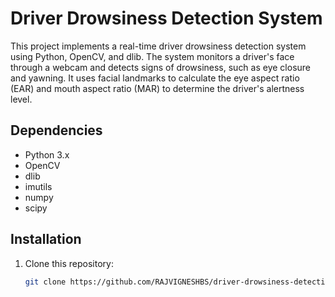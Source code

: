 # Driver Drowsiness Detection System

This project implements a real-time driver drowsiness detection system using Python, OpenCV, and dlib. The system monitors a driver's face through a webcam and detects signs of drowsiness, such as eye closure and yawning. It uses facial landmarks to calculate the eye aspect ratio (EAR) and mouth aspect ratio (MAR) to determine the driver's alertness level.

## Dependencies

- Python 3.x
- OpenCV
- dlib
- imutils
- numpy
- scipy

## Installation

1. Clone this repository:
   ```bash
   git clone https://github.com/RAJVIGNESHBS/driver-drowsiness-detection.git
